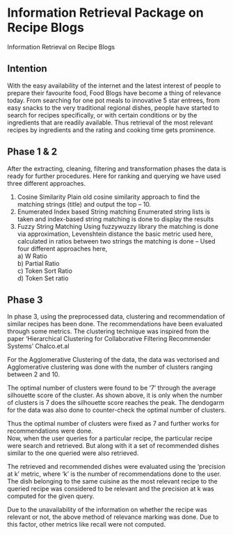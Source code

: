 <h1> Information Retrieval Package on Recipe Blogs </h1>
Information Retrieval on Recipe Blogs
<br>
  
## Intention <br>
With the easy availability of the internet and the latest interest of people to prepare 
their favourite food, Food Blogs have become a thing of relevance today. From searching for 
one pot meals to innovative 5 star entrees, from easy snacks to the very traditional regional 
dishes, people have started to search for recipes specifically, or with certain conditions or by 
the ingredients that are readily available. Thus retrieval of the most relevant recipes by 
ingredients and the rating and cooking time gets prominence.
<br>

## Phase 1 & 2 <br>
After the extracting, cleaning, filtering and transformation phases the data is ready for 
further procedures. Here for ranking and querying we have used three different approaches.<br>
1) Cosine Similarity
Plain old cosine similarity approach to find the matching strings (title) and 
output the top – 10.<br>
2) Enumerated Index based String matching
Enumerated string lists is taken and index-based string matching is done to 
display the results<br>
3) Fuzzy String Matching
Using fuzzywuzzy library the matching is done via approximation, 
Levenshtein distance the basic metric used here, calculated in ratios between 
two strings the matching is done – Used four different approaches here, <br>
  a) W Ratio <br>
  b) Partial Ratio <br>
  c) Token Sort Ratio <br>
  d) Token Set ratio <br>

## Phase 3 <br>

In phase 3, using the preprocessed data, clustering and recommendation of similar recipes has
been done. The recommendations have been evaluated through some metrics.
The clustering technique was inspired from the paper ‘Hierarchical Clustering for Collaborative
Filtering Recommender Systems’ Chalco.et.al<br>

For the Agglomerative Clustering of the data, the data was vectorised and Agglomerative
clustering was done with the number of clusters ranging between 2 and 10.<br>

The optimal number of clusters were found to be ‘7’ through the average silhouette score of the
cluster. As shown above, it is only when the number of clusters is 7 does the silhouette score
reaches the peak. The dendogarm for the data was also done to counter-check the optimal
number of clusters.<br>

Thus the optimal number of clusters were fixed as 7 and further works for recommendations
were done.<br>
Now, when the user queries for a particular recipe, the particular recipe were search and
retrieved. But along with it a set of recommended dishes similar to the one queried were also
retrieved.<br>

The retrieved and recommended dishes were evaluated using the ‘precision at k’ metric, where
‘k’ is the number of recommendations done to the user. The dish belonging to the same cuisine
as the most relevant recipe to the queried recipe was considered to be relevant and the
precision at k was computed for the given query.<br>

Due to the unavailability of the information on whether the recipe was relevant or not, the above
method of relevance marking was done. Due to this factor, other metrics like recall were not
computed.<br>
